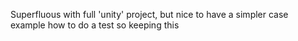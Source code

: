 Superfluous with full 'unity' project, but nice to have
a simpler case example how to do a test so keeping this